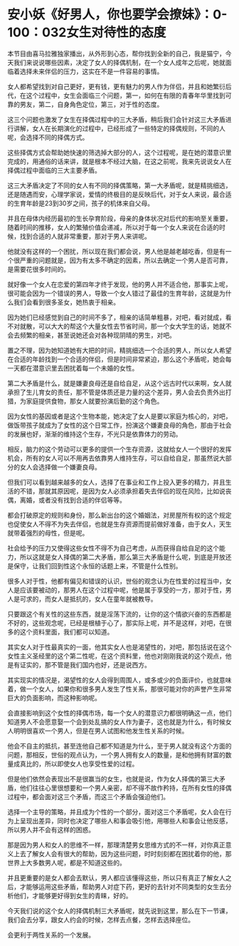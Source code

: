 # 安小妖《好男人，你也要学会撩妹》：0-100：032女生对待性的态度

本节目由喜马拉雅独家播出，从外形到心态，帮你找到全新的自己，我是猫宁，今天我们来说说哪些因素，决定了女人的择偶机制，在一个女人成年之后呢，她就面临着选择未来伴侣的压力，这实在不是一件容易的事情。

女人都希望找到对自己更好，更有钱，更有魅力的男人作为伴侣，并且和她繁衍后代，在这个过程中，女生会面临三个问题，第一，如何在有限的青春年华里找到可靠的男友，第二，自身角色定位，第三，对于性的态度。

这三个问题也激发了女生在择偶过程中的三大矛盾，稍后我们会针对这三大矛盾进行讲解，女人在长期演化的过程中，已经形成了一些特定的择偶规则，不同的人呢，会选择不同的择偶方式。

这些择偶方式会帮助她快速的筛选掉大部分的人，这个过程呢，是在她的潜意识里完成的，用通俗的话来讲，就是根本不经过大脑，在这之前呢，我来先说说女人在择偶过程中面临的三大主要矛盾。

这三大矛盾决定了不同的女人有不同的择偶策略，第一大矛盾呢，就是精挑细选，还是随遇而安，心理学家说，爱情的终极目的是反映后代，对于女人来说，最合适的生育年龄是23到30岁之间，孩子的机体来自父母。

并且在母体内经历最初的生长孕育阶段，母亲的身体状况对后代的影响至关重要，随着时间的推移，女人的繁殖价值会递减，所以对于每一个女人来说在合适的时候，找到合适的人就非常重要，那对于男人来讲呢。

他就没有这样的一个困扰，所以现在我们都会说，男人他是越老越吃香，但是有一个很严重的问题就是，因为有太多不确定的因素，所以去确定一个男人是否可靠，是需要花很多时间的。

就好像一个女人在恋爱的第四年才终于发现，他的男人并不适合他，那事实上呢，很可能会因为一个错误的男人，导致一个女人错过了最佳的生育年龄，这就是为什么我们会看到很多圣女，她热衷于相亲。

因为她们已经感觉到自己的时间不多了，相亲的话简单粗暴，对吧，看对就成，看不对就散，可以大大的帮这个大量女性去节省时间，那一个女大学生的话，她就不会去频繁的相亲，甚至说她还会对各种现阴晴的男生，对吧。

置之不理，因为她知道她有大把的时间，精挑细选一个合适的男人，所以女人希望在合适的年龄找到一个合适的伴侣，但是时间非常紧迫，那么这个矛盾呢，她会每一天都在潜意识里去困扰着每一个未婚的女性。

第二大矛盾是什么，就是嫌妻良母还是自给自足，从这个远古时代以来啊，女人就承担了生儿育女的责任，那不管是体质还是力量的这个差异，男人会去负责外出打猎，为家庭提供食物，那女人就要扮演后勤的这个角色。

因为女性的基因或者是这个生物本能，她决定了女人是要以家庭为核心的，对吧，做饭带孩子就成为了女性的这个日常工作，扮演这个嫌妻良母的角色，那由于社会的发展也好，渐渐的维持这个生存，不光只是依靠体力的劳动。

相反，脑力的这个劳动可以更多的提供一个生存资源，这就给女人一个很好的发挥机会，所有的女人可以不用再去依靠男人维持生存，可以自给自足，那虽然说大部分的女人会选择做一个嫌妻良母。

但我们可以看到越来越多的女人，选择了在事业和工作上投入更多的精力，并且生活的不错，那就其原因呢，是因为女人必须承担着失去伴侣的现在风险，比如说丧偶，离婚，或者没有找到合适的伴侣等等。

都会打破原定的规则和身份，那么新出台的这个婚姻法，对房屋所有权的这个规定也促使女人不得不为失去伴侣，也就是生存资源而提前做好准备，由于女人，天生就带着强烈的母性，但是呢。

社会给予的压力又使得这些女性不得不为自己考虑，从而获得自给自足的这个能力，所以这就是女人择偶的第二大矛盾，那么第三大矛盾是什么呢，到底是开放还是保守，让我们回到性这个永恒的话题上来，不管是什么性别。

很多人对于性，他都有偏见和错误的认识，世俗的观念认为在性爱的过程当中，女人是应该要被动的，那男人在这个过程中呢，他是属于享受的一方，那对于性，男人是可求的，而女人是抵抗的，女人在童年就被教导。

只要跟这个有关性的这些东西，就是淫荡下流的，让你的这个情欲兴奋的东西都是不好的，这些观念呢，已经是根植于心了，那实际上呢，并不是这样，对吧，在很多的这个资料里面，我们都可以知道。

其实女人对于性最真实的一面，他其实女人也是渴望性的，对吧，那包括说在这个女性主义圣经里的这个第二性呢，在这个资料里，他也对刚刚我说的这个观点，他是有证实的，那不管是我们国内也好，还是说西方。

其实现实的情况是，渴望性的女人会得到周围人，或多或少的负面评价，也就意味着，做一个女人，如果你和很多男人发生了性关系，那很可能对你的声誉产生非常巨大的负面影响，而这种影响呢。

会直接影响到这个女性的择偶市场，每一个女人的潜意识力都很明确这一点，他们知道男人不会愿意娶一个会到处乱搞的女人作为妻子，这也就是为什么，有时候女人明明很喜欢一个男人，但是在男人试图和他发生性关系的时候。

他会不自主的抵抗，甚至连他自己都不知道是为什么，至于男人就没有这个方面的问题，那相反，世俗的观点认为，一个男人拥有女人的数量，是和他拥有财富的数量成真比的，所以即使女人也享受性爱的过程。

但是他们依然会表现出不是很赢当的女生，也就是说，作为女人择偶的第三大矛盾，他们往往心里很想要和一个男人亲密，却不得不故作矜持，在所有女性的择偶过程中，都会面对这三个矛盾，而这三个矛盾会强迫他们。

选择一个主导的策略，并且成为个性的一个部分，面对这三个矛盾呢，女人会在行为上呈现出差异，同时也决定了哪些人和事会吸引他，用哪些人和事会让他反感，所以男人并不会有这样的困惑。

那是因为男人和女人的思维不一样，那理清楚男女思维方式的不一样，对你真正意义上去了解女人会有很大的帮助，因为这些问题，时时刻刻都在困扰着你的他，那世界上大多数男人呢，都是不知道这些的。

并且更重要的是女人都会去默认，男人都应该懂得这些，所以只有真正了解女人之后，才能够运用这些矛盾，帮助男人对症下药，更好的去针对不同类型的女生去分析他们，才能够更好得到女生的青睐，好的。

今天我们说的这个女人的择偶机制三大矛盾呢，就先说到这里，那么在下一节课，我们会去分享，跟女人约会的时候，怎样去点餐，怎样去选择座位。

会更利于两性关系的一个发展。